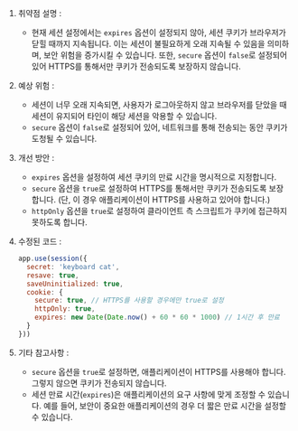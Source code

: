 1. 취약점 설명 :
   - 현재 세션 설정에서는 `expires` 옵션이 설정되지 않아, 세션 쿠키가 브라우저가 닫힐 때까지 지속됩니다. 이는 세션이 불필요하게 오래 지속될 수 있음을 의미하며, 보안 위험을 증가시킬 수 있습니다. 또한, `secure` 옵션이 `false`로 설정되어 있어 HTTPS를 통해서만 쿠키가 전송되도록 보장하지 않습니다.

2. 예상 위험 :
   - 세션이 너무 오래 지속되면, 사용자가 로그아웃하지 않고 브라우저를 닫았을 때 세션이 유지되어 타인이 해당 세션을 악용할 수 있습니다.
   - `secure` 옵션이 `false`로 설정되어 있어, 네트워크를 통해 전송되는 동안 쿠키가 도청될 수 있습니다.

3. 개선 방안 :
   - `expires` 옵션을 설정하여 세션 쿠키의 만료 시간을 명시적으로 지정합니다.
   - `secure` 옵션을 `true`로 설정하여 HTTPS를 통해서만 쿠키가 전송되도록 보장합니다. (단, 이 경우 애플리케이션이 HTTPS를 사용하고 있어야 합니다.)
   - `httpOnly` 옵션을 `true`로 설정하여 클라이언트 측 스크립트가 쿠키에 접근하지 못하도록 합니다.

4. 수정된 코드 :
   ```javascript
   app.use(session({
     secret: 'keyboard cat',
     resave: true,
     saveUninitialized: true,
     cookie: {
       secure: true, // HTTPS를 사용할 경우에만 true로 설정
       httpOnly: true,
       expires: new Date(Date.now() + 60 * 60 * 1000) // 1시간 후 만료
     }
   }))
   ```

5. 기타 참고사항 :
   - `secure` 옵션을 `true`로 설정하면, 애플리케이션이 HTTPS를 사용해야 합니다. 그렇지 않으면 쿠키가 전송되지 않습니다.
   - 세션 만료 시간(`expires`)은 애플리케이션의 요구 사항에 맞게 조정할 수 있습니다. 예를 들어, 보안이 중요한 애플리케이션의 경우 더 짧은 만료 시간을 설정할 수 있습니다.